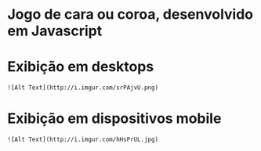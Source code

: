# Jogo de cara ou coroa, desenvolvido em Javascript

# Exibição em desktops
    ![Alt Text](http://i.imgur.com/srPAjvU.png)

# Exibição em dispositivos mobile
    ![Alt Text](http://i.imgur.com/hHsPrUL.jpg)
